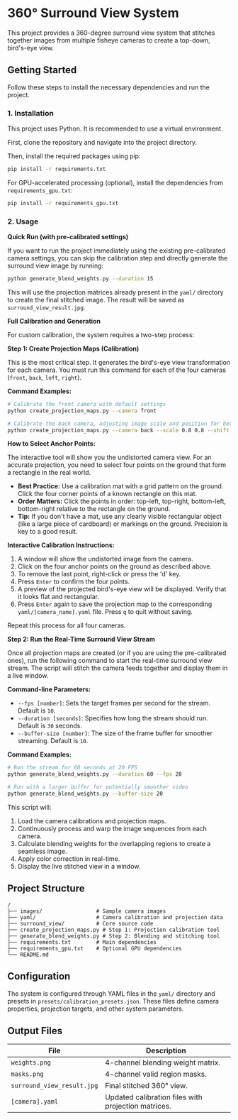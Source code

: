 # 360° Surround View System

This project provides a 360-degree surround view system that stitches together images from multiple fisheye cameras to create a top-down, bird's-eye view.

## Getting Started

Follow these steps to install the necessary dependencies and run the project.

### 1. Installation

This project uses Python. It is recommended to use a virtual environment.

First, clone the repository and navigate into the project directory.

Then, install the required packages using pip:

```bash
pip install -r requirements.txt
```

For GPU-accelerated processing (optional), install the dependencies from `requirements_gpu.txt`:

```bash
pip install -r requirements_gpu.txt
```

### 2. Usage

**Quick Run (with pre-calibrated settings)**

If you want to run the project immediately using the existing pre-calibrated camera settings, you can skip the calibration step and directly generate the surround view image by running:

```bash
python generate_blend_weights.py --duration 15
```

This will use the projection matrices already present in the `yaml/` directory to create the final stitched image. The result will be saved as `surround_view_result.jpg`.

**Full Calibration and Generation**

For custom calibration, the system requires a two-step process:

**Step 1: Create Projection Maps (Calibration)**

This is the most critical step. It generates the bird's-eye view transformation for each camera. You must run this command for each of the four cameras (`front`, `back`, `left`, `right`).

**Command Examples:**
```bash
# Calibrate the front camera with default settings
python create_projection_maps.py --camera front

# Calibrate the back camera, adjusting image scale and position for better visibility
python create_projection_maps.py --camera back --scale 0.8 0.8 --shift -100 -50
```

**How to Select Anchor Points:**

The interactive tool will show you the undistorted camera view. For an accurate projection, you need to select four points on the ground that form a rectangle in the real world.

*   **Best Practice:** Use a calibration mat with a grid pattern on the ground. Click the four corner points of a known rectangle on this mat.
*   **Order Matters:** Click the points in order: top-left, top-right, bottom-left, bottom-right relative to the rectangle on the ground.
*   **Tip:** If you don't have a mat, use any clearly visible rectangular object (like a large piece of cardboard) or markings on the ground. Precision is key to a good result.

**Interactive Calibration Instructions:**
1.  A window will show the undistorted image from the camera.
2.  Click on the four anchor points on the ground as described above.
3.  To remove the last point, right-click or press the 'd' key.
4.  Press `Enter` to confirm the four points.
5.  A preview of the projected bird's-eye view will be displayed. Verify that it looks flat and rectangular.
6.  Press `Enter` again to save the projection map to the corresponding `yaml/[camera_name].yaml` file. Press `q` to quit without saving.

Repeat this process for all four cameras.

**Step 2: Run the Real-Time Surround View Stream**

Once all projection maps are created (or if you are using the pre-calibrated ones), run the following command to start the real-time surround view stream. The script will stitch the camera feeds together and display them in a live window.

**Command-line Parameters:**

*   `--fps [number]`: Sets the target frames per second for the stream. Default is `10`.
*   `--duration [seconds]`: Specifies how long the stream should run. Default is `30` seconds.
*   `--buffer-size [number]`: The size of the frame buffer for smoother streaming. Default is `10`.

**Command Examples:**

```bash
# Run the stream for 60 seconds at 20 FPS
python generate_blend_weights.py --duration 60 --fps 20

# Run with a larger buffer for potentially smoother video
python generate_blend_weights.py --buffer-size 20
```

This script will:
1.  Load the camera calibrations and projection maps.
2.  Continuously process and warp the image sequences from each camera.
3.  Calculate blending weights for the overlapping regions to create a seamless image.
4.  Apply color correction in real-time.
5.  Display the live stitched view in a window.

## Project Structure

```
/
├── images/                 # Sample camera images
├── yaml/                   # Camera calibration and projection data
├── surround_view/          # Core source code
├── create_projection_maps.py # Step 1: Projection calibration tool
├── generate_blend_weights.py # Step 2: Blending and stitching tool
├── requirements.txt        # Main dependencies
├── requirements_gpu.txt    # Optional GPU dependencies
└── README.md
```

## Configuration

The system is configured through YAML files in the `yaml/` directory and presets in `presets/calibration_presets.json`. These files define camera properties, projection targets, and other system parameters.

## Output Files

| File                      | Description                               |
| ------------------------- | ----------------------------------------- |
| `weights.png`             | 4-channel blending weight matrix.         |
| `masks.png`               | 4-channel valid region masks.             |
| `surround_view_result.jpg`| Final stitched 360° view.                 |
| `[camera].yaml`           | Updated calibration files with projection matrices. |
